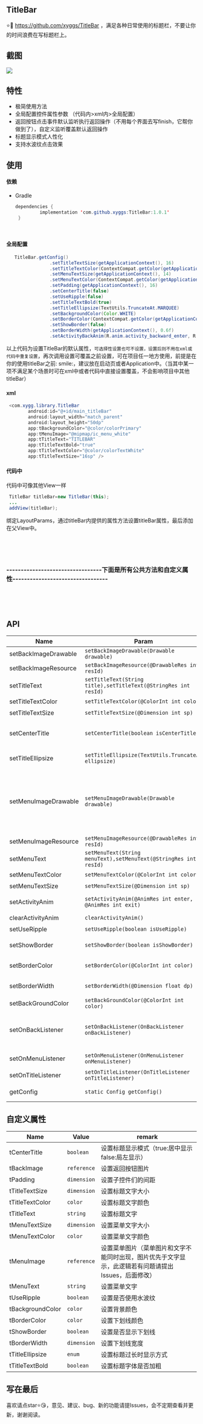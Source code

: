 ## TitleBar
:star::tada: https://github.com/xyggs/TitleBar ，满足各种日常使用的标题栏，不要让你的时间浪费在写标题栏上。

## 截图
![](https://github.com/loperSeven/TitleBar/blob/master/img/mv.gif)

## 特性

* 极简使用方法
* 全局配置控件属性参数 （代码内>xml内>全局配置）
* 返回按钮点击事件默认监听执行返回操作（不用每个界面去写finish，它帮你做到了），自定义监听覆盖默认返回操作
* 标题显示模式人性化
* 支持水波纹点击效果

## 使用
#### 依赖
 * Gradle
   ```Java
   dependencies {
            implementation 'com.github.xyggs:TitleBar:1.0.1'
    }
    ```
  

#### 全局配置
```Java
   TitleBar.getConfig()
                .setTitleTextSize(getApplicationContext(), 16)
                .setTitleTextColor(ContextCompat.getColor(getApplicationContext(), R.color.colorTextBlackLight))
                .setMenuTextSize(getApplicationContext(), 14)
                .setMenuTextColor(ContextCompat.getColor(getApplicationContext(), R.color.colorTextBlackLight))
                .setPadding(getApplicationContext(), 16)
                .setCenterTitle(false)
                .setUseRipple(false)
                .setTitleTextBold(true)
                .setTitleEllipsize(TextUtils.TruncateAt.MARQUEE)
                .setBackgroundColor(Color.WHITE)
                .setBorderColor(ContextCompat.getColor(getApplicationContext(), R.color.colorBorder))
                .setShowBorder(false)
                .setBorderWidth(getApplicationContext(), 0.6f)
                .setActivityBackAnim(R.anim.activity_backward_enter, R.anim.activity_backward_exit);
```
以上代码为设置TitleBar的默认属性，`可选择性设置也可不设置，设置后则不用在xml或代码中重复设置`，再次调用设置可覆盖之前设置，可在项目任一地方使用，前提是在你的使用titleBar之前: smile:，建议放在启动页或者Application中。（当其中某一项不满足某个场景时可在xml中或者代码中直接设置覆盖，不会影响项目中其他titleBar）


#### xml
```Java
 <com.xygg.library.TitleBar
        android:id="@+id/main_titleBar"
        android:layout_width="match_parent"
        android:layout_height="50dp"
        app:tBackgroundColor="@color/colorPrimary"
        app:tMenuImage="@mipmap/ic_menu_white"
        app:tTitleText="TITLEBAR"
        app:tTitleTextBold="true"
        app:tTitleTextColor="@color/colorTextWhite"
        app:tTitleTextSize="16sp" />
```


#### 代码中

代码中可像其他View一样
```Java
 TitleBar titleBar=new TitleBar(this);
 ...
 addView(titleBar);
```
绑定LayoutParams，通过titleBar内提供的属性方法设置titleBar属性，最后添加在父View中。





<br>
<br>
<br>

### ---------------------------------下面是所有公共方法和自定义属性---------------------------------
<br>
<br>
<br>

## API

Name | Param | remark
------------ | ------------- | -------------
setBackImageDrawable | `setBackImageDrawable(Drawable drawable)` | 设置返回按钮图片
setBackImageResource | `setBackImageResource(@DrawableRes int resId)` | 设置返回按钮图片
setTitleText | `setTitleText(String title),setTitleText(@StringRes int resId)` | 设置标题文字
setTitleTextColor | `setTitleTextColor(@ColorInt int color)` | 设置标题文字颜色
setTitleTextSize | `setTitleTextSize(@Dimension int sp)` | 设置标题文字大小
setCenterTitle | `setCenterTitle(boolean isCenterTitle)` | 设置标题显示模式（true:居中显示 false:局左显示）
setTitleEllipsize | `setTitleEllipsize(TextUtils.TruncateAt ellipsize)` | 设置标题ellipsize属性
setMenuImageDrawable | `setMenuImageDrawable(Drawable drawable)` | 设置菜单按钮图片（菜单图片和文字不能同时出现，图片优先于文字显示，此逻辑若有问题请提出Issues，后面修改）
setMenuImageResource | `setMenuImageResource(@DrawableRes int resId)` | 设置菜单按钮图片
setMenuText | `setMenuText(String menuText),setMenuText(@StringRes int resId)` | 设置菜单文字
setMenuTextColor | `setMenuTextColor(@ColorInt int color)` | 设置菜单文字颜色
setMenuTextSize | `setMenuTextSize(@Dimension int sp)` | 设置菜单文字大小
setActivityAnim | `setActivityAnim(@AnimRes int enter, @AnimRes int exit)` | 设置activity进入退出动画
clearActivityAnim | `clearActivityAnim()` | 清除activity动画
setUseRipple | `setUseRipple(boolean isUseRipple)` | 设置水波纹
setShowBorder | `setShowBorder(boolean isShowBorder)` | 设置底部分割线是否显示
setBorderColor | `setBorderColor(@ColorInt int color)` | 设置底部分割线颜色
setBorderWidth | `setBorderWidth(@Dimension float dp)` | 设置底部分割线的宽度
setBackGroundColor | `setBackGroundColor(@ColorInt int color)` | 设置背景颜色
setOnBackListener | `setOnBackListener(OnBackListener onBackListener)` | 返回按钮点击监听，默认监听为退出当前activity，返回前一个activity
setOnMenuListener | `setOnMenuListener(OnMenuListener onMenuListener)` | 菜单按钮点击监听setOnTitleListener
setOnTitleListener | `setOnTitleListener(OnTitleListener onTitleListener)` | 标题点击监听
getConfig | `static Config getConfig()` | 获取全局配置的class


## 自定义属性

Name | Value | remark
------------ | ------------- | -------------
tCenterTitle | `boolean` | 设置标题显示模式（true:居中显示 false:局左显示）
tBackImage | `reference` | 设置返回按钮图片
tPadding | `dimension` | 设置子控件们的间距
tTitleTextSize | `dimension` | 设置标题文字大小
tTitleTextColor | `color` | 设置标题文字颜色
tTitleText | `string` | 设置标题文字
tMenuTextSize | `dimension` | 设置菜单文字大小
tMenuTextColor | `color` | 设置菜单文字颜色
tMenuImage | `reference` | 设置菜单图片（菜单图片和文字不能同时出现，图片优先于文字显示，此逻辑若有问题请提出Issues，后面修改）
tMenuText | `string` | 设置菜单文字
tUseRipple | `boolean` | 设置是否使用水波纹
tBackgroundColor | `color` | 设置背景颜色
tBorderColor | `color` | 设置下划线颜色
tShowBorder | `boolean` | 设置是否显示下划线
tBorderWidth | `dimension` | 设置下划线宽度
tTitleEllipsize | `enum` | 设置标题过长时显示方式
tTitleTextBold | `boolean` | 设置标题字体是否加粗


## 写在最后

喜欢请点star:star::kissing_heart:，意见、建议、bug、新的功能请提Issues，会不定期查看并更新，谢谢阅读。


